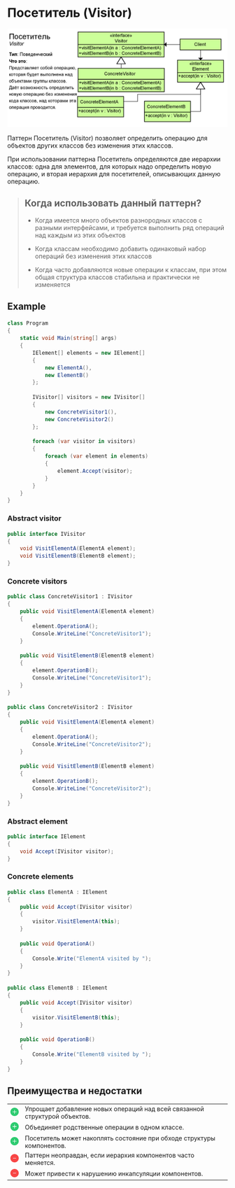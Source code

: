 # Посетитель (Visitor)

![visitor](visitor.png)

Паттерн Посетитель (Visitor) позволяет определить операцию для объектов других классов без изменения этих классов.

При использовании паттерна Посетитель определяются две иерархии классов: одна для элементов, для которых надо определить новую операцию, и вторая иерархия для посетителей, описывающих данную операцию.

> ## Когда использовать данный паттерн?
> * Когда имеется много объектов разнородных классов с разными интерфейсами, и требуется выполнить ряд операций над каждым из этих объектов
>
> * Когда классам необходимо добавить одинаковый набор операций без изменения этих классов
>
> * Когда часто добавляются новые операции к классам, при этом общая структура классов стабильна и практически не изменяется

## Example
```csharp
class Program
{
	static void Main(string[] args)
	{
		IElement[] elements = new IElement[]
		{
			new ElementA(),
			new ElementB()
		};

		IVisitor[] visitors = new IVisitor[]
		{
			new ConcreteVisitor1(),
			new ConcreteVisitor2()
		};

		foreach (var visitor in visitors)
		{
			foreach (var element in elements)
			{
				element.Accept(visitor);
			}
		}
	}
}
```
### Abstract visitor
```csharp
public interface IVisitor
{
	void VisitElementA(ElementA element);
	void VisitElementB(ElementB element);
}
```
### Concrete visitors
```csharp
public class ConcreteVisitor1 : IVisitor
{
	public void VisitElementA(ElementA element)
	{
		element.OperationA();
		Console.WriteLine("ConcreteVisitor1");
	}

	public void VisitElementB(ElementB element)
	{
		element.OperationB();
		Console.WriteLine("ConcreteVisitor1");
	}
}

public class ConcreteVisitor2 : IVisitor
{
	public void VisitElementA(ElementA element)
	{
		element.OperationA();
		Console.WriteLine("ConcreteVisitor2");
	}

	public void VisitElementB(ElementB element)
	{
		element.OperationB();
		Console.WriteLine("ConcreteVisitor2");
	}
}
```
### Abstract element
```csharp
public interface IElement
{
	void Accept(IVisitor visitor);
}
```
### Concrete elements
```csharp
public class ElementA : IElement
{
	public void Accept(IVisitor visitor)
	{
		visitor.VisitElementA(this);
	}

	public void OperationA()
	{
		Console.Write("ElementA visited by ");
	}
}

public class ElementB : IElement
{
	public void Accept(IVisitor visitor)
	{
		visitor.VisitElementB(this);
	}

	public void OperationB()
	{
		Console.Write("ElementB visited by ");
	}
}
```
## Преимущества и недостатки
<table>
	<tr>
		<td>
			<img src="../../Images/plus.png" alt="Plus" width="25">
		</td>
		<td>
			Упрощает добавление новых операций над всей связанной структурой объектов.
		</td>
	</tr>
	<tr>
		<td>
			<img src="../../Images/plus.png" alt="Plus" width="25">
		</td>
		<td>
			Объединяет родственные операции в одном классе.
		</td>
	</tr>
	<tr>
		<td>
			<img src="../../Images/plus.png" alt="Plus" width="25">
		</td>
		<td>
			Посетитель может накоплять состояние при обходе структуры компонентов.
		</td>
	</tr>
	<tr>
		<td>
			<img src="../../Images/minus.png" alt="Minus" width="25">
		</td>
		<td>
			Паттерн неоправдан, если иерархия компонентов часто меняется.
		</td>
	</tr>
	<tr>
		<td>
			<img src="../../Images/minus.png" alt="Minus" width="25">
		</td>
		<td>
			Может привести к нарушению инкапсуляции компонентов.
		</td>
	</tr>
</table>